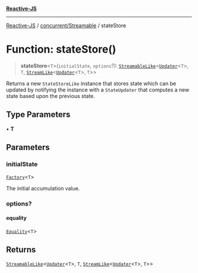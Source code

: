[**Reactive-JS**](../../../README.md)

***

[Reactive-JS](../../../README.md) / [concurrent/Streamable](../README.md) / stateStore

# Function: stateStore()

> **stateStore**\<`T`\>(`initialState`, `options`?): [`StreamableLike`](../../interfaces/StreamableLike.md)\<[`Updater`](../../../functions/type-aliases/Updater.md)\<`T`\>, `T`, [`StreamLike`](../../interfaces/StreamLike.md)\<[`Updater`](../../../functions/type-aliases/Updater.md)\<`T`\>, `T`\>\>

Returns a new `StateStoreLike` instance that stores state which can
be updated by notifying the instance with a `StateUpdater` that computes a
new state based upon the previous state.

## Type Parameters

• **T**

## Parameters

### initialState

[`Factory`](../../../functions/type-aliases/Factory.md)\<`T`\>

The initial accumulation value.

### options?

#### equality

[`Equality`](../../../functions/type-aliases/Equality.md)\<`T`\>

## Returns

[`StreamableLike`](../../interfaces/StreamableLike.md)\<[`Updater`](../../../functions/type-aliases/Updater.md)\<`T`\>, `T`, [`StreamLike`](../../interfaces/StreamLike.md)\<[`Updater`](../../../functions/type-aliases/Updater.md)\<`T`\>, `T`\>\>
